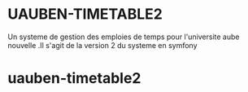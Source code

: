UAUBEN-TIMETABLE2
=================

Un systeme de gestion des emploies de temps pour l'universite aube nouvelle .Il s'agit de la version 2 du systeme en symfony
# uauben-timetable2

